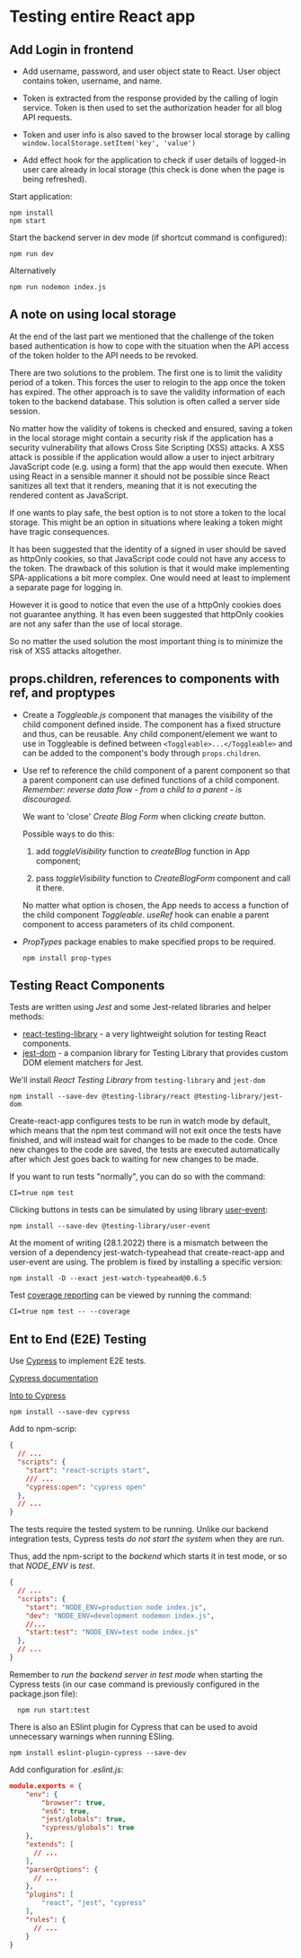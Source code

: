 # Testing entire React app

## Add Login in frontend

- Add username, password, and user object state to React. User object contains token, username, and name.

- Token is extracted from the response provided by the calling of login service. Token is then used to set the authorization header for all blog API requests.

- Token and user info is also saved to the browser local storage by calling ```window.localStorage.setItem('key', 'value')```

- Add effect hook for the application to check if user details of logged-in user care already in local storage (this check is done when the page is being refreshed).

Start application:

```shell
npm install
npm start
```

Start the backend server in dev mode (if shortcut command is configured):

```shell
npm run dev
```
Alternatively

```shell
npm run nodemon index.js
```

## A note on using local storage

At the end of the last part we mentioned that the challenge of the token based authentication is how to cope with the situation when the API access of the token holder to the API needs to be revoked.

There are two solutions to the problem. The first one is to limit the validity period of a token. This forces the user to relogin to the app once the token has expired. The other approach is to save the validity information of each token to the backend database. This solution is often called a server side session.

No matter how the validity of tokens is checked and ensured, saving a token in the local storage might contain a security risk if the application has a security vulnerability that allows Cross Site Scripting (XSS) attacks. A XSS attack is possible if the application would allow a user to inject arbitrary JavaScript code (e.g. using a form) that the app would then execute. When using React in a sensible manner it should not be possible since React sanitizes all text that it renders, meaning that it is not executing the rendered content as JavaScript.

If one wants to play safe, the best option is to not store a token to the local storage. This might be an option in situations where leaking a token might have tragic consequences.

It has been suggested that the identity of a signed in user should be saved as httpOnly cookies, so that JavaScript code could not have any access to the token. The drawback of this solution is that it would make implementing SPA-applications a bit more complex. One would need at least to implement a separate page for logging in.

However it is good to notice that even the use of a httpOnly cookies does not guarantee anything. It has even been suggested that httpOnly cookies are not any safer than the use of local storage.

So no matter the used solution the most important thing is to minimize the risk of XSS attacks altogether.

## props.children, references to components with ref, and proptypes

- Create a _Toggleable.js_ component that manages the visibility of the child component defined inside. The component has a fixed structure and thus, can be reusable. Any child component/element we want to use in Toggleable is defined between ```<Toggleable>...</Toggleable>``` and can be added to the component's body through ```props.children```.


- Use ref to reference the child component of a parent component so that a parent component can use defined functions of a child component. _Remember: reverse data flow - from a child to a parent - is discouraged._
  
  We want to 'close' _Create Blog Form_ when clicking _create_ button.

  Possible ways to do this:

  1) add _toggleVisibility_ function to _createBlog_ function in App component;
  
  2) pass _toggleVisibility_ function to _CreateBlogForm_ component and call it there.
  
  No matter what option is chosen, the App needs to access a function of the child component _Toggleable_. _useRef_ hook can enable a parent component to access parameters of its child component.


- _PropTypes_ package enables to make specified props to be required.

  ```shell
  npm install prop-types
  ```

## Testing React Components

Tests are written using _Jest_ and some Jest-related libraries and helper methods:

- [react-testing-library](https://github.com/testing-library/react-testing-library) - a very lightweight solution for testing React components. 
- [jest-dom](https://testing-library.com/docs/ecosystem-jest-dom/) - a companion library for Testing Library that provides custom DOM element matchers for Jest.

We'll install _React Testing Library_ from ```testing-library``` and ```jest-dom```
```shell
npm install --save-dev @testing-library/react @testing-library/jest-dom
```

Create-react-app configures tests to be run in watch mode by default, which means that the npm test command will not exit once the tests have finished, and will instead wait for changes to be made to the code. Once new changes to the code are saved, the tests are executed automatically after which Jest goes back to waiting for new changes to be made.

If you want to run tests "normally", you can do so with the command:

```shell
CI=true npm test
```

Clicking buttons in tests can be simulated by using library [user-event](https://testing-library.com/docs/user-event/intro/):

```shell
npm install --save-dev @testing-library/user-event
```
At the moment of writing (28.1.2022) there is a mismatch between the version of a dependency jest-watch-typeahead that create-react-app and user-event are using. The problem is fixed by installing a specific version:

```shell
npm install -D --exact jest-watch-typeahead@0.6.5
```

Test [coverage reporting](https://github.com/facebook/create-react-app/blob/ed5c48c81b2139b4414810e1efe917e04c96ee8d/packages/react-scripts/template/README.md#coverage-reporting) can be viewed by running the command:

```shell
CI=true npm test -- --coverage
```

## Ent to End (E2E) Testing

Use [Cypress](https://www.cypress.io/) to implement E2E tests.

[Cypress documentation](https://docs.cypress.io/guides/overview/why-cypress#In-a-nutshell)

[Into to Cypress](https://docs.cypress.io/guides/core-concepts/introduction-to-cypress#Cypress-Can-Be-Simple-Sometimes)

```shell
npm install --save-dev cypress
```
Add to npm-scrip:
```json
{
  // ...
  "scripts": {
    "start": "react-scripts start",
    /// ...
    "cypress:open": "cypress open"
  },
  // ...
}
```

The tests require the tested system to be running. Unlike our backend integration tests, Cypress tests _do not start the system_ when they are run.

Thus, add the npm-script to the _backend_ which starts it in test mode, or so that _NODE_ENV_ is _test_.

```json
{
  // ...
  "scripts": {
    "start": "NODE_ENV=production node index.js",
    "dev": "NODE_ENV=development nodemon index.js",
    //...
    "start:test": "NODE_ENV=test node index.js"
  },
  // ...
}
```

Remember to _run the backend server in test mode_ when starting the Cypress tests (in our case command is previously configured in the package.json file):

```shell
  npm run start:test
```

There is also an ESlint plugin for Cypress that can be used to avoid unnecessary warnings when running ESling.

```shell
npm install eslint-plugin-cypress --save-dev
```

Add configuration for _.eslint.js_:

```json
module.exports = {
    "env": {
        "browser": true,
        "es6": true,
        "jest/globals": true,
        "cypress/globals": true
    },
    "extends": [ 
      // ...
    ],
    "parserOptions": {
      // ...
    },
    "plugins": [
        "react", "jest", "cypress"
    ],
    "rules": {
      // ...
    }
}
```
